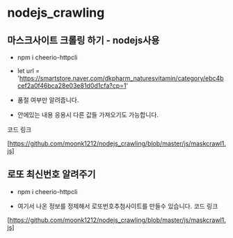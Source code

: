 # nodejs_crawling

## 마스크사이트 크롤링 하기  - nodejs사용

- npm i cheerio-httpcli

- let url = 'https://smartstore.naver.com/dkpharm_naturesvitamin/category/ebc4bcef2a0f46bca28e03e81d0d1cfa?cp=1' 

- 품절 여부만 알려줍니다. 

- 안에있는 내용 응용시 다른 값들 가져오기도 가능합니다. 

코드 링크

[https://github.com/moonk1212/nodejs_crawling/blob/master/js/maskcrawl1.js]

## 로또 최신번호 알려주기

- npm i cheerio-httpcli

- 여기서 나온 정보를 정제해서 로또번호추첨사이트를 만들수 있습니다.
코드 링크

[https://github.com/moonk1212/nodejs_crawling/blob/master/js/maskcrawl1.js]

